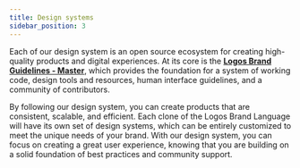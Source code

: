 ```yaml
---
title: Design systems
sidebar_position: 3
---
```


Each of our design system is an open source ecosystem for creating high-quality products and digital experiences. At its core is the **[Logos Brand Guidelines - Master](https://www.notion.so/Logos-Brand-Guidelines-Master-2d65ca6f71684f41b2223bd690c2bc30?pvs=21)**, which provides the foundation for a system of working code, design tools and resources, human interface guidelines, and a community of contributors.

By following our design system, you can create products that are consistent, scalable, and efficient. Each clone of the Logos Brand Language will have its own set of design systems, which can be entirely customized to meet the unique needs of your brand. With our design system, you can focus on creating a great user experience, knowing that you are building on a solid foundation of best practices and community support.